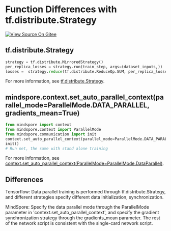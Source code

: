 # Function Differences with tf.distribute.Strategy

[![View Source On Gitee](https://mindspore-website.obs.cn-north-4.myhuaweicloud.com/website-images/r1.7/resource/_static/logo_source_en.png)](https://gitee.com/mindspore/docs/blob/r1.7/docs/mindspore/source_en/note/api_mapping/tensorflow_diff/DistributedTrain.md)

## tf.distribute.Strategy

```python
strategy = tf.distribute.MirroredStrategy()
per_replica_losses = strategy.run(train_step, args=(dataset_inputs,))
losses =  strategy.reduce(tf.distribute.ReduceOp.SUM, per_replica_losses, axis=None)
```

For more information, see [tf.distribute.Strategy](https://www.tensorflow.org/versions/r1.15/api_docs/python/tf/distribute/Strategy).

## mindspore.context.set_auto_parallel_context(parallel_mode=ParallelMode.DATA_PARALLEL, gradients_mean=True)

```python
from mindspore import context
from mindspore.context import ParallelMode
from mindspore.communication import init
context.set_auto_parallel_context(parallel_mode=ParallelMode.DATA_PARALLEL, gradients_mean=True)
init()
# Run net, the same with stand alone training
```

For more information, see [context.set_auto_parallel_context(ParallelMode=ParallelMode.DataParallel)](https://mindspore.cn/docs/en/r1.7/api_python/mindspore.context.html#mindspore.context.set_auto_parallel_context).

## Differences

Tensorflow: Data parallel training is performed through tf.distribute.Strategy, and different strategies specify different data initialization, synchronization.

MindSpore: Specify the data parallel mode through the ParallelMode parameter in 'context.set_auto_parallel_context', and specify the gradient synchronization strategy through the gradients_mean parameter.
The rest of the network script is consistent with the single-card network script.

